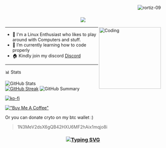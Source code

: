 <p align="right"> <img src="https://komarev.com/ghpvc/?username=rortiz-09&label=Profile%20views&color=0e75b6&size=24&style=flat" alt="rortiz-09" /> </p>

<h3 align="center">
  <img src="https://readme-typing-svg.herokuapp.com/?font=Righteous&size=35&center=true&vCenter=true&width=1600&height=70&duration=4000&lines=Hello+There!+I'm+Ronny+" />
</h3>



<img align="right" alt="Coding" width="200" src="https://github.com/user-attachments/assets/3018a9bb-e35e-4513-806c-2137f3512e53)](https://github-production-user-asset-6210df.s3.amazonaws.com/22598334/356730370-3018a9bb-e35e-4513-806c-2137f3512e53.png?X-Amz-Algorithm=AWS4-HMAC-SHA256&X-Amz-Credential=AKIAVCODYLSA53PQK4ZA%2F20240809%2Fus-east-1%2Fs3%2Faws4_request&X-Amz-Date=20240809T192510Z&X-Amz-Expires=300&X-Amz-Signature=001abfd65602e5119cee8fd84787d84d483dc39303b29425204a87e62ba6e832&X-Amz-SignedHeaders=host&actor_id=22598334&key_id=0&repo_id=805654665">

---

- 🔭 I'm a Linux Enthusiast who likes to play around with Computers and stuff.
- 🌱 I’m currently learning how to code properly
- 🏠 Kindly join my discord [Discord](https://discord.gg/f5V6Usf)
---

📊 Stats

![GitHub Stats](http://github-profile-summary-cards.vercel.app/api/cards/stats?username=rortiz-09&theme=tokyonight)  
[![GitHub Streak](https://github-readme-streak-stats.herokuapp.com?user=rortiz-09&theme=tokyonight&hide_border=true&date_format=j%20M%5B%20Y%5D&card_width=480)](https://git.io/streak-stats)
![GitHub Summary](http://github-profile-summary-cards.vercel.app/api/cards/profile-details?username=rortiz-09&theme=tokyonight)

[![ko-fi](https://ko-fi.com/img/githubbutton_sm.svg)](https://ko-fi.com/rortiz09)

[!["Buy Me A Coffee"](https://www.buymeacoffee.com/assets/img/custom_images/orange_img.png)](https://www.buymeacoffee.com/rortiz09)

Or you can donate cryto on my btc wallet :)  
> 1N3MeV2dsX6gQB42HXU6MF2hAix1mqjo8i
<h3 align="center">
  
  [![Typing SVG](https://readme-typing-svg.herokuapp.com?font=Fantasque+Sans+Mono&weight=700&size=24&pause=1000&color=0e75b6&center=true&width=446&lines=Thank+you+for+visiting!+%F0%9F%91%8D)](https://git.io/typing-svg)

</h3>
